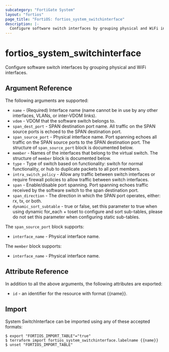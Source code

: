 ```yaml
---
subcategory: "FortiGate System"
layout: "fortios"
page_title: "FortiOS: fortios_system_switchinterface"
description: |-
  Configure software switch interfaces by grouping physical and WiFi interfaces.
---
```


# fortios_system_switchinterface
Configure software switch interfaces by grouping physical and WiFi interfaces.

## Argument Reference


The following arguments are supported:

* `name` - (Required) Interface name (name cannot be in use by any other interfaces, VLANs, or inter-VDOM links).
* `vdom` - VDOM that the software switch belongs to.
* `span_dest_port` - SPAN destination port name. All traffic on the SPAN source ports is echoed to the SPAN destination port.
* `span_source_port` - Physical interface name. Port spanning echoes all traffic on the SPAN source ports to the SPAN destination port. The structure of `span_source_port` block is documented below.
* `member` - Names of the interfaces that belong to the virtual switch. The structure of `member` block is documented below.
* `type` - Type of switch based on functionality: switch for normal functionality, or hub to duplicate packets to all port members.
* `intra_switch_policy` - Allow any traffic between switch interfaces or require firewall policies to allow traffic between switch interfaces.
* `span` - Enable/disable port spanning. Port spanning echoes traffic received by the software switch to the span destination port.
* `span_direction` - The direction in which the SPAN port operates, either: rx, tx, or both.
* `dynamic_sort_subtable` - true or false, set this parameter to true when using dynamic for_each + toset to configure and sort sub-tables, please do not set this parameter when configuring static sub-tables.

The `span_source_port` block supports:

* `interface_name` - Physical interface name.

The `member` block supports:

* `interface_name` - Physical interface name.


## Attribute Reference

In addition to all the above arguments, the following attributes are exported:
* `id` - an identifier for the resource with format {{name}}.

## Import

System SwitchInterface can be imported using any of these accepted formats:
```
$ export "FORTIOS_IMPORT_TABLE"="true"
$ terraform import fortios_system_switchinterface.labelname {{name}}
$ unset "FORTIOS_IMPORT_TABLE"
```
